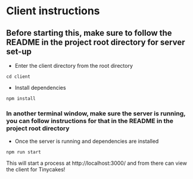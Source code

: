 # Client instructions

## Before starting this, make sure to follow the README in the project root directory for server set-up

- Enter the client directory from the root directory

```
cd client
```

- Install dependencies

```
npm install
```

### In another terminal window, make sure the server is running, you can follow instructions for that in the README in the project root directory

- Once the server is running and dependencies are installed

```
npm run start

```

This will start a process at http://localhost:3000/ and from there can view the client for Tinycakes!
